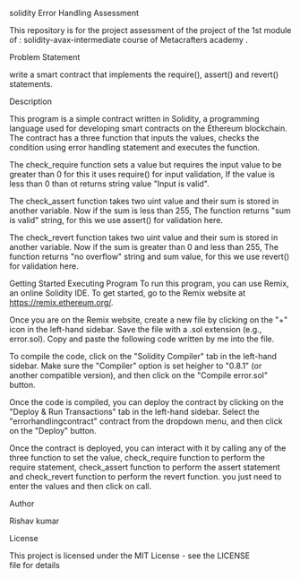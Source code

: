 solidity Error Handling Assessment


This repository is for the project assessment of the project of the 1st module of : solidity-avax-intermediate course of Metacrafters academy .

Problem Statement


write a smart contract that implements the require(), assert() and revert() statements.

Description


This program is a simple contract written in Solidity, a programming language used for developing smart contracts on the Ethereum blockchain. The contract has a three function that inputs the values, checks the condition using error handling statement and executes the function.

The check_require function sets a value but requires the input value to be greater than 0 for this it uses require() for input validation, If the value is less than 0 than ot returns string value "Input is valid".

The check_assert function takes two uint value and their sum is stored in another variable. Now if the sum is less than 255, The function returns "sum is valid" string, for this we use assert() for validation here.

The check_revert function takes two uint value and their sum is stored in another variable. Now if the sum is greater than 0 and less than 255, The function returns "no overflow" string and sum value, for this we use revert() for validation here.

Getting Started
Executing Program
To run this program, you can use Remix, an online Solidity IDE. To get started, go to the Remix website at https://remix.ethereum.org/.

Once you are on the Remix website, create a new file by clicking on the "+" icon in the left-hand sidebar. Save the file with a .sol extension (e.g., error.sol). Copy and paste the following code written by me into the file.

To compile the code, click on the "Solidity Compiler" tab in the left-hand sidebar. Make sure the "Compiler" option is set heigher to "0.8.1" (or another compatible version), and then click on the "Compile error.sol" button.

Once the code is compiled, you can deploy the contract by clicking on the "Deploy & Run Transactions" tab in the left-hand sidebar. Select the "errorhandlingcontract" contract from the dropdown menu, and then click on the "Deploy" button.

Once the contract is deployed, you can interact with it by calling any of the three function to set the value, check_require function to perform the require statement, check_assert function to perform the assert statement and check_revert function to perform the revert function. you just need to enter the values and then click on call.

Author


Rishav kumar

License

This project is licensed under the MIT License - see the LICENSE file for details
